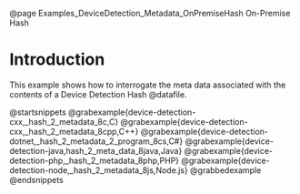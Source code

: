 @page Examples_DeviceDetection_Metadata_OnPremiseHash On-Premise Hash

# Introduction

This example shows how to interrogate the meta data associated with the contents of a Device Detection Hash @datafile.

@startsnippets
@grabexample{device-detection-cxx,_hash_2_metadata_8c,C}
@grabexample{device-detection-cxx,_hash_2_metadata_8cpp,C++}
@grabexample{device-detection-dotnet,_hash_2_metadata_2_program_8cs,C#}
@grabexample{device-detection-java,hash_2_meta_data_8java,Java}
@grabexample{device-detection-php,_hash_2_metadata_8php,PHP}
@grabexample{device-detection-node,_hash_2_metadata_8js,Node.js}
@grabbedexample
@endsnippets
